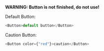 **WARNING: Button is not finished, do not use!**

Default Button:
```js
<Button>default button</Button>
```

Caution Button:
```js
<Button color={"red"}>caution</Button>
```
